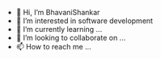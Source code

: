- 👋 Hi, I’m BhavaniShankar
- 👀 I’m interested in software development
- 🌱 I’m currently learning ...
- 💞️ I’m looking to collaborate on ...
- 📫 How to reach me ...

<!---
MBSNRU/MBSNRU is a ✨ special ✨ repository because its `README.md` (this file) appears on your GitHub profile.
You can click the Preview link to take a look at your changes.
--->
